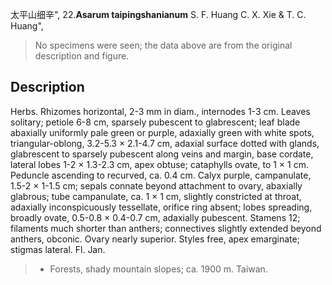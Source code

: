 太平山细辛",
22.**Asarum taipingshanianum** S. F. Huang C. X. Xie & T. C. Huang",

> No specimens were seen; the data above are from the original description and figure.

## Description
Herbs. Rhizomes horizontal, 2-3 mm in diam., internodes 1-3 cm. Leaves solitary; petiole 6-8 cm, sparsely pubescent to glabrescent; leaf blade abaxially uniformly pale green or purple, adaxially green with white spots, triangular-oblong, 3.2-5.3 × 2.1-4.7 cm, adaxial surface dotted with glands, glabrescent to sparsely pubescent along veins and margin, base cordate, lateral lobes 1-2 × 1.3-2.3 cm, apex obtuse; cataphylls ovate, to 1 × 1 cm. Peduncle ascending to recurved, ca. 0.4 cm. Calyx purple, campanulate, 1.5-2 × 1-1.5 cm; sepals connate beyond attachment to ovary, abaxially glabrous; tube campanulate, ca. 1 × 1 cm, slightly constricted at throat, adaxially inconspicuously tessellate, orifice ring absent; lobes spreading, broadly ovate, 0.5-0.8 × 0.4-0.7 cm, adaxially pubescent. Stamens 12; filaments much shorter than anthers; connectives slightly extended beyond anthers, obconic. Ovary nearly superior. Styles free, apex emarginate; stigmas lateral. Fl. Jan.

> * Forests, shady mountain slopes; ca. 1900 m. Taiwan.
